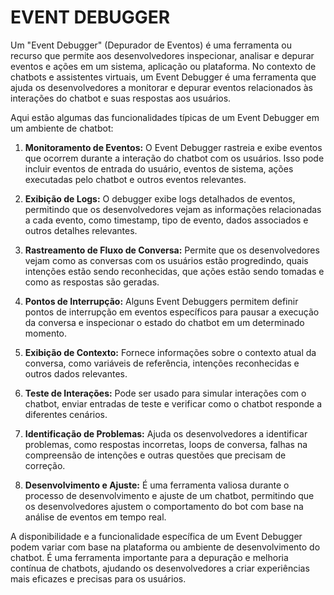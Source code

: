 # EVENT DEBUGGER
Um "Event Debugger" (Depurador de Eventos) é uma ferramenta ou recurso que permite aos desenvolvedores inspecionar, analisar e depurar eventos e ações em um sistema, aplicação ou plataforma. No contexto de chatbots e assistentes virtuais, um Event Debugger é uma ferramenta que ajuda os desenvolvedores a monitorar e depurar eventos relacionados às interações do chatbot e suas respostas aos usuários.

Aqui estão algumas das funcionalidades típicas de um Event Debugger em um ambiente de chatbot:

1. **Monitoramento de Eventos:** O Event Debugger rastreia e exibe eventos que ocorrem durante a interação do chatbot com os usuários. Isso pode incluir eventos de entrada do usuário, eventos de sistema, ações executadas pelo chatbot e outros eventos relevantes.

2. **Exibição de Logs:** O debugger exibe logs detalhados de eventos, permitindo que os desenvolvedores vejam as informações relacionadas a cada evento, como timestamp, tipo de evento, dados associados e outros detalhes relevantes.

3. **Rastreamento de Fluxo de Conversa:** Permite que os desenvolvedores vejam como as conversas com os usuários estão progredindo, quais intenções estão sendo reconhecidas, que ações estão sendo tomadas e como as respostas são geradas.

4. **Pontos de Interrupção:** Alguns Event Debuggers permitem definir pontos de interrupção em eventos específicos para pausar a execução da conversa e inspecionar o estado do chatbot em um determinado momento.

5. **Exibição de Contexto:** Fornece informações sobre o contexto atual da conversa, como variáveis de referência, intenções reconhecidas e outros dados relevantes.

6. **Teste de Interações:** Pode ser usado para simular interações com o chatbot, enviar entradas de teste e verificar como o chatbot responde a diferentes cenários.

7. **Identificação de Problemas:** Ajuda os desenvolvedores a identificar problemas, como respostas incorretas, loops de conversa, falhas na compreensão de intenções e outras questões que precisam de correção.

8. **Desenvolvimento e Ajuste:** É uma ferramenta valiosa durante o processo de desenvolvimento e ajuste de um chatbot, permitindo que os desenvolvedores ajustem o comportamento do bot com base na análise de eventos em tempo real.

A disponibilidade e a funcionalidade específica de um Event Debugger podem variar com base na plataforma ou ambiente de desenvolvimento do chatbot. É uma ferramenta importante para a depuração e melhoria contínua de chatbots, ajudando os desenvolvedores a criar experiências mais eficazes e precisas para os usuários.